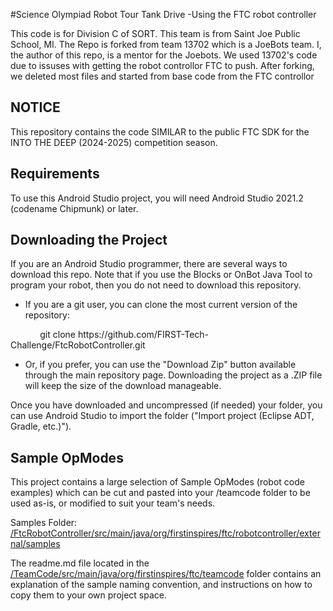 #Science Olympiad Robot Tour Tank Drive -Using the FTC robot controller

This code is for Division C of SORT. This team is from Saint Joe Public School, MI. The Repo is forked from team 13702 which is a JoeBots team. I, the author of this repo, is a mentor for the Joebots. We used 13702's code due to issuses with getting the robot controllor FTC to push. After forking, we deleted most files and started from base code from the FTC controllor

## NOTICE

This repository contains the code SIMILAR to the public FTC SDK for the INTO THE DEEP (2024-2025) competition season.


## Requirements
To use this Android Studio project, you will need Android Studio 2021.2 (codename Chipmunk) or later.

## Downloading the Project
If you are an Android Studio programmer, there are several ways to download this repo.  Note that if you use the Blocks or OnBot Java Tool to program your robot, then you do not need to download this repository.

* If you are a git user, you can clone the most current version of the repository:

<p>&nbsp;&nbsp;&nbsp;&nbsp;&nbsp;&nbsp;&nbsp;&nbsp;&nbsp;&nbsp;&nbsp;&nbsp;git clone https://github.com/FIRST-Tech-Challenge/FtcRobotController.git</p>

* Or, if you prefer, you can use the "Download Zip" button available through the main repository page.  Downloading the project as a .ZIP file will keep the size of the download manageable.

Once you have downloaded and uncompressed (if needed) your folder, you can use Android Studio to import the folder  ("Import project (Eclipse ADT, Gradle, etc.)").

## Sample OpModes
This project contains a large selection of Sample OpModes (robot code examples) which can be cut and pasted into your /teamcode folder to be used as-is, or modified to suit your team's needs.

Samples Folder: &nbsp;&nbsp; [/FtcRobotController/src/main/java/org/firstinspires/ftc/robotcontroller/external/samples](FtcRobotController/src/main/java/org/firstinspires/ftc/robotcontroller/external/samples)

The readme.md file located in the [/TeamCode/src/main/java/org/firstinspires/ftc/teamcode](TeamCode/src/main/java/org/firstinspires/ftc/teamcode) folder contains an explanation of the sample naming convention, and instructions on how to copy them to your own project space.
